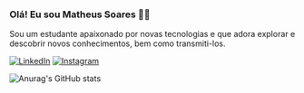 ### Olá! Eu sou Matheus Soares 🚀😊

Sou um estudante apaixonado por novas tecnologias e que adora explorar e descobrir novos conhecimentos, bem como transmiti-los.

[![LinkedIn](https://img.shields.io/badge/LinkedIn-0077B5?style=for-the-badge&logo=linkedin&logoColor=white)](https://www.linkedin.com/in/jmatheussoaresf/)
[![Instagram](https://img.shields.io/badge/Instagram-E4405F?style=for-the-badge&logo=instagram&logoColor=white)](https://www.instagram.com/matheus.sooaress/)

![Anurag's GitHub stats](https://github-readme-stats.vercel.app/api?username=matheussooares&show_icons=true&theme=transparent)
